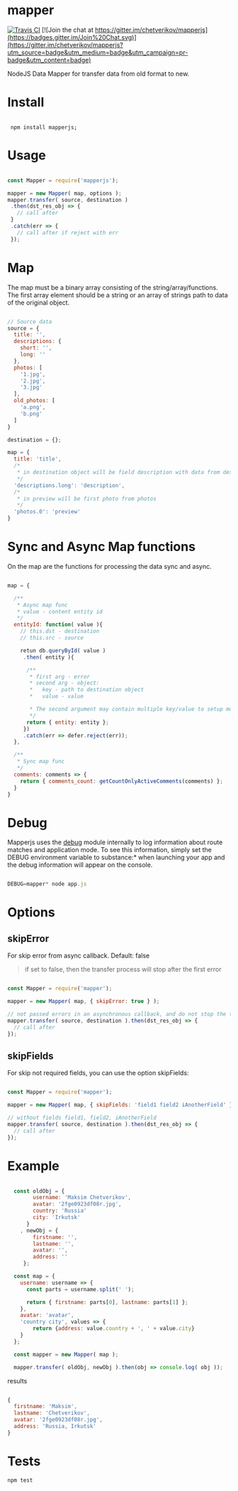 mapper
======

[![Travis CI](https://travis-ci.org/chetverikov/mapperjs.svg?branch=master)](https://travis-ci.org/chetverikov/mapperjs)
[![Join the chat at https://gitter.im/chetverikov/mapperjs](https://badges.gitter.im/Join%20Chat.svg)](https://gitter.im/chetverikov/mapperjs?utm_source=badge&utm_medium=badge&utm_campaign=pr-badge&utm_content=badge)

NodeJS Data Mapper for transfer data from old format to new.

# Install

```

 npm install mapperjs;

```

# Usage

```javascript

const Mapper = require('mapperjs');

mapper = new Mapper( map, options );
mapper.transfer( source, destination )
 .then(dst_res_obj => {
   // call after
 }
 .catch(err => {
   // call after if reject with err
 });

```

# Map

The map must be a binary array consisting of the string/array/functions. The first array element should be a string or an array of strings path to data of the original object.

```javascript

// Source data
source = {
  title: '',
  descriptions: {
    short: '',
    long: ''
  },
  photos: [
    '1.jpg',
    '2.jpg',
    '3.jpg'
  ],
  old_photos: [
    'a.png',
    'b.png'
  ]
}

destination = {};

map = {
  title: 'title',
  /*
   * in destination object will be field description with data from descriptions.long
   */
  'descriptions.long': 'description',
  /*
   * in preview will be first photo from photos
   */
  'photos.0': 'preview'
}

```

# Sync and Async Map functions

On the map are the functions for processing the data sync and async.

```javascript

map = {

  /**
   * Async map func
   * value - content entity id
   */
  entityId: function( value ){
    // this.dst - destination
    // this.src - source

    retun db.queryById( value )
     .then( entity ){

      /**
       * first arg - error
       * second arg - object:
       *   key - path to destination object
       *   value - value

       * The second argument may contain multiple key/value to setup more fields and values.
       */
      return { entity: entity };
     })
     .catch(err => defer.reject(err));
  },

  /**
   * Sync map func
   */
  comments: comments => {
    return { comments_count: getCountOnlyActiveComments(comments) };
  }
}

```

# Debug

Mapperjs uses the [debug](https://github.com/visionmedia/debug) module internally to log information about route matches and application mode. To see this information, simply set the DEBUG environment variable to substance:* when launching your app and the debug information will appear on the console.

```javascript

DEBUG=mapper* node app.js

```

# Options

## skipError

For skip error from async callback. Default: false

> if set to false, then the transfer process will stop after the first error

```javascript

const Mapper = require('mapper');

mapper = new Mapper( map, { skipError: true } );

// not passed errors in an asynchronous callback, and do not stop the transfer process
mapper.transfer( source, destination ).then(dst_res_obj => {
  // call after
});

```

## skipFields

For skip not required fields, you can use the option skipFields:

```javascript

const Mapper = require('mapper');

mapper = new Mapper( map, { skipFields: 'field1 field2 iAnotherField' } );

// without fields field1, field2, iAnotherField
mapper.transfer( source, destination ).then(dst_res_obj => {
  // call after
});

```


# Example

```javascript

  const oldObj = {
        username: 'Maksim Chetverikov',
        avatar: '2fge0923df08r.jpg',
        country: 'Russia'
        city: 'Irkutsk'
      }
    , newObj = {
        firstname: '',
        lastname: '',
        avatar: '',
        address: ''
     };

  const map = {
    username: username => {
      const parts = username.split(' ');

      return { firstname: parts[0], lastname: parts[1] };
    },
    avatar: 'avatar',
    'country city', values => {
        return {address: value.country + ', ' + value.city}
    }
  };

  const mapper = new Mapper( map );

  mapper.transfer( oldObj, newObj ).then(obj => console.log( obj ));

```

results

```javascript

{
  firstname: 'Maksim',
  lastname: 'Chetverikov',
  avatar: '2fge0923df08r.jpg',
  address: 'Russia, Irkutsk'
}

```

# Tests

` npm test `
